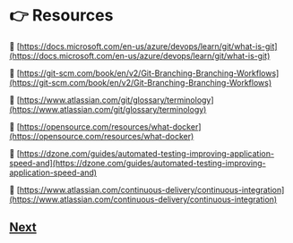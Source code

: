 # :point_right: Resources 

:pushpin: [https://docs.microsoft.com/en-us/azure/devops/learn/git/what-is-git](https://docs.microsoft.com/en-us/azure/devops/learn/git/what-is-git)

:pushpin: [https://git-scm.com/book/en/v2/Git-Branching-Branching-Workflows](https://git-scm.com/book/en/v2/Git-Branching-Branching-Workflows)

:pushpin: [https://www.atlassian.com/git/glossary/terminology](https://www.atlassian.com/git/glossary/terminology)

:pushpin: [https://opensource.com/resources/what-docker](https://opensource.com/resources/what-docker)

:pushpin: [https://dzone.com/guides/automated-testing-improving-application-speed-and](https://dzone.com/guides/automated-testing-improving-application-speed-and)

:pushpin: [https://www.atlassian.com/continuous-delivery/continuous-integration](https://www.atlassian.com/continuous-delivery/continuous-integration)



## [Next]((https://github.com/hkstone14/Team-Project-1/blob/master/change-log.md))



